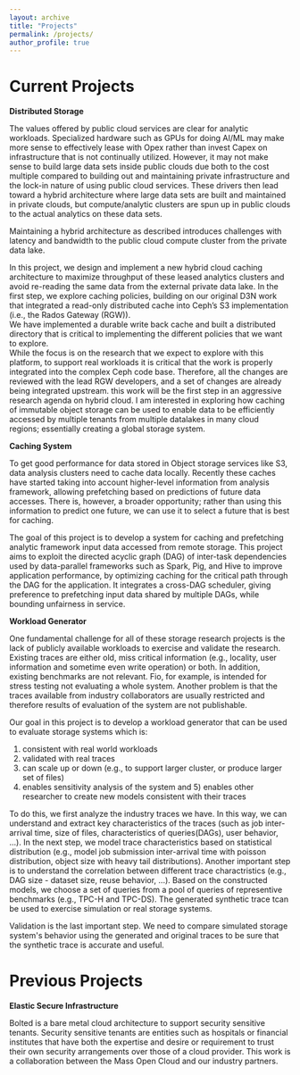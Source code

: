 ```yaml
---
layout: archive
title: "Projects"
permalink: /projects/
author_profile: true
---
```


Current Projects
======
**Distributed Storage**

The values offered by public cloud services are clear for analytic workloads. Specialized hardware such as GPUs for doing AI/ML may make more sense to effectively lease with Opex rather than invest Capex on infrastructure that is not continually utilized. However, it may not make sense to build large data sets inside public clouds due both to the cost multiple compared to building out and maintaining private infrastructure and the lock-in nature of using public cloud services. These drivers then lead toward a hybrid architecture where large data sets are built and maintained in private clouds, but compute/analytic clusters are spun up in public clouds to the actual analytics on these data sets.

Maintaining a hybrid architecture as described introduces challenges with latency and bandwidth to the public cloud compute cluster from the private data lake. 

In this project, we design and implement a new hybrid cloud caching architecture to maximize throughput of these leased analytics clusters and avoid re-reading the same data from the external private data lake. 
In the first step, we explore caching policies, building on our original D3N work that integrated a read-only distributed cache into Ceph’s S3 implementation (i.e., the Rados Gateway (RGW)).  
We have implemented a durable write back cache and built a distributed directory that is critical to implementing the different policies that we want to explore.  
While the focus is on the research that we expect to explore with this platform, to support real workloads it is critical that the work is properly integrated into the complex Ceph code base. Therefore, all the changes are reviewed with the lead RGW developers, and a set of changes are already being integrated upstream. 
this work will be the first step in an aggressive research agenda on hybrid cloud.  I am interested in exploring how caching of immutable object storage can be used to enable data to be efficiently accessed by multiple tenants from multiple datalakes in many cloud regions; essentially creating a global storage system. 



**Caching System**

To get good performance for data stored in Object storage services like S3, data analysis clusters need to cache data locally. Recently these caches have started taking into account higher-level information from analysis framework, allowing prefetching based on predictions of future data accesses. There is, however, a broader opportunity; rather than using this information to predict one future, we can use it to select a future that is best for caching.

The goal of this project is to develop a system for caching and prefetching analytic framework input data accessed from remote storage.
This project aims to exploit the directed acyclic graph (DAG) of inter-task dependencies used by data-parallel frameworks such as Spark, Pig, and Hive to improve application performance, by optimizing caching for the critical path through the DAG for the application.
It integrates a cross-DAG scheduler, giving preference to prefetching input data shared by multiple DAGs, while bounding unfairness in  service. 


**Workload Generator**


One fundamental challenge for all of these storage research projects is the lack of publicly available workloads to exercise and validate the research.  
Existing traces are either old, miss critical information (e.g., locality, user information and sometime even write operation) or both. 
In addition, existing benchmarks are not relevant. Fio, for example, is intended for stress testing not evaluating a whole system.
Another problem is that the traces available from industry collaborators are usually restricted and therefore results of evaluation of the system are not publishable.

Our goal in this project is to develop a workload generator that can be used to evaluate storage systems  which is:
1) consistent with real world workloads
2) validated with real traces
3) can scale up or down (e.g., to support larger cluster, or produce larger set of files)
4) enables sensitivity analysis of the system
and 5) enables other researcher to create new models consistent with their traces

To do this, we first analyze the industry traces we have. 
In this way, we can understand and extract key characteristics of the traces (such as job inter-arrival time, size of files, characteristics of queries(DAGs), user behavior, ...).
In the next step, we model trace characteristics based on statistical distribution (e.g., model job submission inter-arrival time with poisson distribution, object size with heavy tail distributions). 
Another important step is to understand the correlation between different trace charactristics (e.g., DAG size - dataset size, reuse behavior, ...).
Based on the constructed models, we choose a set of queries from a pool of queries of representive benchmarks (e.g., TPC-H and TPC-DS).
The generated synthetic trace tcan be used to exercise simulation or real storage systems.

Validation is the last important step. We need to compare simulated storage system's behavior using the generated and original traces to be sure that the synthetic trace is accurate and useful.

Previous Projects
======
**Elastic Secure Infrastructure**

Bolted is a bare metal cloud architecture to support security sensitive tenants. Security sensitive tenants are entities such as hospitals or financial institutes that have both the expertise and desire or requirement to trust their own security arrangements over those of a cloud provider. This work is a collaboration between the Mass Open Cloud and our industry partners.


